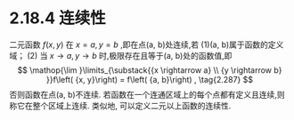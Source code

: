 # 2.18.4 连续性
二元函数 $f\left( {x, y}\right)$ 在 $x = a, y = b$ ,即在点(a, b)处连续,若
(1)(a, b)属于函数的定义域；
(2) 当 $x \rightarrow  a, y \rightarrow  b$ 时,极限存在且等于(a, b)处的函数值,即
$$
\mathop{\lim }\limits_{\substack{{x \rightarrow  a} \\  {y \rightarrow  b} }}f\left( {x, y}\right)  = f\left( {a, b}\right) , \tag{2.287}
$$
否则函数在点(a, b)不连续. 若函数在一个连通区域上的每个点都有定义且连续,则称它在整个区域上连续. 类似地, 可以定义二元以上函数的连续性.